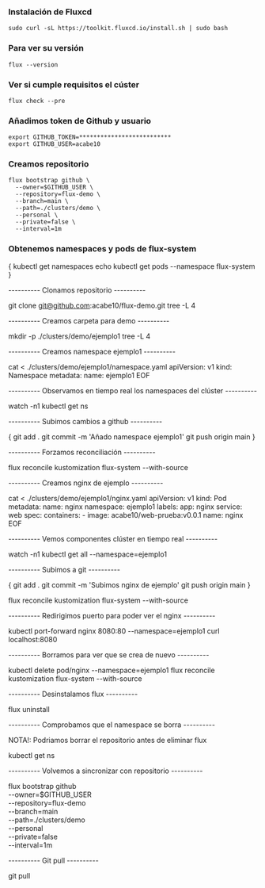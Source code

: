 ### Instalación de Fluxcd

~~~
sudo curl -sL https://toolkit.fluxcd.io/install.sh | sudo bash
~~~

### Para ver su versión

~~~
flux --version
~~~

### Ver si cumple requisitos el cúster

~~~
flux check --pre
~~~

### Añadimos token de Github y usuario

~~~
export GITHUB_TOKEN=**************************
export GITHUB_USER=acabe10
~~~

### Creamos repositorio

~~~
flux bootstrap github \
  --owner=$GITHUB_USER \
  --repository=flux-demo \
  --branch=main \
  --path=./clusters/demo \
  --personal \
  --private=false \
  --interval=1m
~~~

### Obtenemos namespaces y pods de flux-system

{
  kubectl get namespaces
  echo
  kubectl get pods --namespace flux-system
}

---------- Clonamos repositorio ----------

git clone git@github.com:acabe10/flux-demo.git
tree -L 4

---------- Creamos carpeta para demo ----------

mkdir -p ./clusters/demo/ejemplo1
tree -L 4

---------- Creamos namespace ejemplo1 ----------

cat <<EOF > ./clusters/demo/ejemplo1/namespace.yaml
apiVersion: v1
kind: Namespace
metadata:
  name: ejemplo1
EOF

---------- Observamos en tiempo real los namespaces del clúster ----------

watch -n1 kubectl get ns

---------- Subimos cambios a github ----------

{
  git add .
  git commit -m 'Añado namespace ejemplo1'
  git push origin main
}

---------- Forzamos reconciliación ----------

flux reconcile kustomization flux-system --with-source

---------- Creamos nginx de ejemplo ----------

cat <<EOF > ./clusters/demo/ejemplo1/nginx.yaml
apiVersion: v1
kind: Pod
metadata:
  name: nginx
  namespace: ejemplo1
  labels:
    app: nginx
    service: web
spec:
  containers:
    - image:  acabe10/web-prueba:v0.0.1
      name:  nginx
EOF

---------- Vemos componentes clúster en tiempo real ----------

watch -n1 kubectl get all --namespace=ejemplo1

---------- Subimos a git ----------

{
  git add .
  git commit -m 'Subimos nginx de ejemplo'
  git push origin main
}

flux reconcile kustomization flux-system --with-source

---------- Redirigimos puerto para poder ver el nginx ----------

kubectl port-forward nginx 8080:80 --namespace=ejemplo1
curl localhost:8080

---------- Borramos para ver que se crea de nuevo ----------

kubectl delete pod/nginx --namespace=ejemplo1
flux reconcile kustomization flux-system --with-source

---------- Desinstalamos flux ----------

flux uninstall

---------- Comprobamos que el namespace se borra ----------

NOTA!: Podriamos borrar el repositorio antes de eliminar flux

kubectl get ns

---------- Volvemos a sincronizar con repositorio ----------

flux bootstrap github \
  --owner=$GITHUB_USER \
  --repository=flux-demo \
  --branch=main \
  --path=./clusters/demo \
  --personal \
  --private=false \
  --interval=1m

---------- Git pull ----------

git pull
